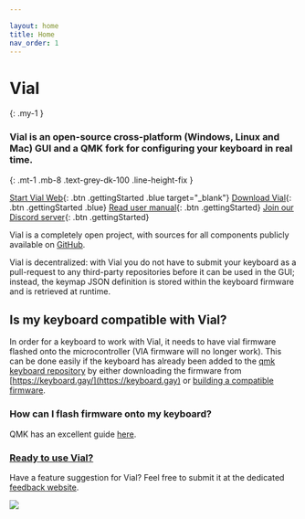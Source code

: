 ```yaml
---

layout: home
title: Home
nav_order: 1
---
```


# Vial
{: .my-1 }
### **Vial is an open-source cross-platform (Windows, Linux and Mac) GUI and a QMK fork for configuring your keyboard in real time.**
{: .mt-1 .mb-8 .text-grey-dk-100 .line-height-fix }

[Start Vial Web](https://vial.rocks/){: .btn .gettingStarted .blue target="_blank"}
[Download Vial](/download){: .btn .gettingStarted .blue}
[Read user manual](/manual/){: .btn .gettingStarted}
[Join our Discord server](https://discord.gg/zNKEUXTKwF){: .btn .gettingStarted}


Vial is a completely open project, with sources for all components publicly available on [GitHub](https://github.com/vial-kb).

Vial is decentralized: with Vial you do not have to submit your keyboard as a pull-request to any third-party repositories before it can be used in the GUI; instead, the keymap JSON definition is stored within the keyboard firmware and is retrieved at runtime.

## Is my keyboard compatible with Vial?

In order for a keyboard to work with Vial, it needs to have vial firmware flashed onto the microcontroller (VIA firmware will no longer work). This can be done easily if the keyboard has already been added to the [qmk keyboard repository](https://github.com/qmk/qmk_firmware/tree/master/keyboards) by either downloading the firmware from [https://keyboard.gay/](https://keyboard.gay) or [building a compatible firmware](https://get.vial.today/docs/porting-to-via.html).

### How can I flash firmware onto my keyboard?

QMK has an excellent guide [here](https://docs.qmk.fm/#/newbs_flashing).

### [Ready to use Vial?](https://get.vial.today/manual/first-use.html)

Have a feature suggestion for Vial? Feel free to submit it at the dedicated [feedback website](https://feedback.vial.today/).

![](img/vial-win-1.png)
